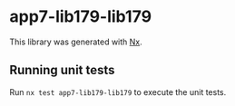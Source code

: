 # app7-lib179-lib179

This library was generated with [Nx](https://nx.dev).

## Running unit tests

Run `nx test app7-lib179-lib179` to execute the unit tests.
